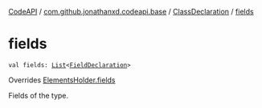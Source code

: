 [CodeAPI](../../index.md) / [com.github.jonathanxd.codeapi.base](../index.md) / [ClassDeclaration](index.md) / [fields](.)

# fields

`val fields: `[`List`](https://kotlinlang.org/api/latest/jvm/stdlib/kotlin.collections/-list/index.html)`<`[`FieldDeclaration`](../-field-declaration/index.md)`>`

Overrides [ElementsHolder.fields](../-elements-holder/fields.md)

Fields of the type.

